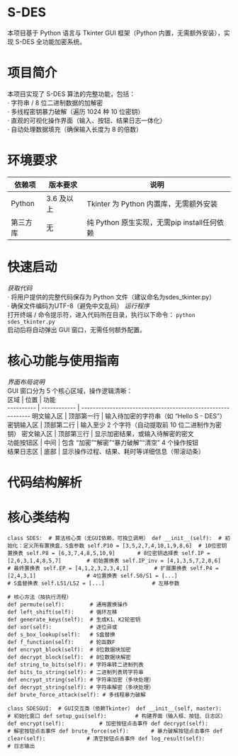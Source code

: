 # S-DES
本项目基于 Python 语言与 Tkinter GUI 框架（Python 内置，无需额外安装），实现 S-DES 全功能加密系统。
# 项目简介
本项目实现了 S-DES 算法的完整功能，包括：  
· 字符串 / 8 位二进制数据的加解密​  
· 多线程密钥暴力破解（遍历 1024 种 10 位密钥）​  
· 直观的可视化操作界面（输入、按钮、结果日志一体化）​  
· 自动处理数据填充（确保输入长度为 8 的倍数）
# 环境要求
依赖项  | 版本要求  | 说明
------------- | ------------- | -------------
Python  | 3.6 及以上  | Tkinter 为 Python 内置库，无需额外安装
第三方库  | 无  | 纯 Python 原生实现，无需pip install任何依赖
# 快速启动
*获取代码*  
· 将用户提供的完整代码保存为 Python 文件（建议命名为sdes_tkinter.py）​  
· 确保文件编码为UTF-8（避免中文乱码）
*运行程序*  
打开终端 / 命令提示符，进入代码所在目录，执行以下命令：
`python sdes_tkinter.py`  
启动后将自动弹出 GUI 窗口，无需任何额外配置。  
# 核心功能与使用指南
*界面布局说明*  
GUI 窗口分为 5 个核心区域，操作逻辑清晰：  
区域       | 位置         | 功能                                                         
---------- | ------------ | ------------------------------------------------------------ 
明文输入区 | 顶部第一行   | 输入待加密的字符串（如 “Hello S - DES”）
密钥输入区 | 顶部第二行   | 输入至少 2 个字符（自动提取前 10 位二进制作为密钥）
密文输入区 | 顶部第三行   | 显示加密结果，或输入待解密的密文                             
功能按钮区 | 中间         | 包含 “加密”“解密”“暴力破解”“清空” 4 个操作按钮               
结果日志区 | 底部         | 显示操作过程、结果、耗时等详细信息（带滚动条）  
# 代码结构解析
# 核心类结构
`class SDES:  # 算法核心类（无GUI依赖，可独立调用）
    def __init__(self):  # 初始化：定义所有置换盒、S盒参数
        self.P10 = [3,5,2,7,4,10,1,9,8,6]  # 10位密钥置换表
        self.P8 = [6,3,7,4,8,5,10,9]       # 8位密钥选择表
        self.IP = [2,6,3,1,4,8,5,7]        # 初始置换表
        self.IP_inv = [4,1,3,5,7,2,8,6]    # 最终置换表
        self.EP = [4,1,2,3,2,3,4,1]        # 扩展置换表
        self.P4 = [2,4,3,1]                # 4位置换表
        self.S0/S1 = [...]                 # S盒替换表
        self.LS1/LS2 = [...]               # 左移参数`
    
    # 核心方法（按执行流程）
    def permute(self):        # 通用置换操作
    def left_shift(self):     # 循环左移
    def generate_keys(self):  # 生成K1、K2轮密钥
    def xor(self):            # 逐位异或
    def s_box_lookup(self):   # S盒替换
    def f_function(self):     # 轮函数F
    def encrypt_block(self):  # 8位数据块加密
    def decrypt_block(self):  # 8位数据块解密
    def string_to_bits(self): # 字符串转二进制列表
    def bits_to_string(self): # 二进制列表转字符串
    def encrypt_string(self): # 字符串加密（多块处理）
    def decrypt_string(self): # 字符串解密（多块处理）
    def brute_force_attack(self): # 多线程暴力破解

`class SDESGUI:  # GUI交互类（依赖Tkinter）
    def __init__(self, master):  # 初始化窗口
    def setup_gui(self):         # 构建界面（输入框、按钮、日志区）
    def encrypt(self):           # 加密按钮点击事件
    def decrypt(self):           # 解密按钮点击事件
    def brute_force(self):       # 暴力破解按钮点击事件
    def clear(self):             # 清空按钮点击事件
    def log_result(self):        # 日志输出`

